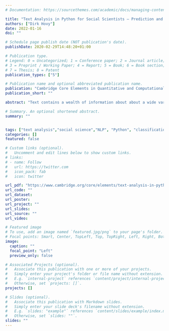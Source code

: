 ```yaml
---
# Documentation: https://sourcethemes.com/academic/docs/managing-content/

title: "Text Analysis in Python for Social Scientists – Prediction and Classification"
authors: ["Dirk Hovy"]
date: 2022-01-16
doi: ""

# Schedule page publish date (NOT publication's date).
publishDate: 2020-02-29T14:48:20+01:00

# Publication type.
# Legend: 0 = Uncategorized; 1 = Conference paper; 2 = Journal article;
# 3 = Preprint / Working Paper; 4 = Report; 5 = Book; 6 = Book section;
# 7 = Thesis; 8 = Patent
publication_types: ["5"]

# Publication name and optional abbreviated publication name.
publication: "Cambridge Core Elements in Quantitative and Computational Methods for the Social Sciences"
publication_short: ""

abstract: "Text contains a wealth of information about about a wide variety of sociocultural constructs. Automated prediction methods can infer these quantities (sentiment analysis is probably the most well-known application). However, there is virtually no limit to the kinds of things we can predict from text: power, trust, misogyny, are all signaled in language. These algorithms easily scale to corpus sizes infeasible for manual analysis. Prediction algorithms have become steadily more powerful, especially with the advent of neural network methods. However, applying these techniques usually requires profound programming knowledge and machine learning expertise. As a result, many social scientists do not apply them. This Element provides the working social scientist with an overview of the most common methods for text classification, an intuition of their applicability, and Python code to execute them. It covers both the ethical foundations of such work as well as the emerging potential of neural network methods."

# Summary. An optional shortened abstract.
summary: ""


tags: ["text analysis","social science","NLP", "Python", "classification"]
categories: []
featured: false

# Custom links (optional).
#   Uncomment and edit lines below to show custom links.
# links:
# - name: Follow
#   url: https://twitter.com
#   icon_pack: fab
#   icon: twitter

url_pdf: "https://www.cambridge.org/core/elements/text-analysis-in-python-for-social-scientists/BFAB0A3604C7E29F6198EA2F7941DFF3"
url_code: ""
url_dataset:
url_poster:
url_project: ""
url_slides:
url_source: ""
url_video:

# Featured image
# To use, add an image named `featured.jpg/png` to your page's folder.
# Focal points: Smart, Center, TopLeft, Top, TopRight, Left, Right, BottomLeft, Bottom, BottomRight.
image:
  caption: ""
  focal_point: "Left"
  preview_only: false

# Associated Projects (optional).
#   Associate this publication with one or more of your projects.
#   Simply enter your project's folder or file name without extension.
#   E.g. `internal-project` references `content/project/internal-project/index.md`.
#   Otherwise, set `projects: []`.
projects: []

# Slides (optional).
#   Associate this publication with Markdown slides.
#   Simply enter your slide deck's filename without extension.
#   E.g. `slides: "example"` references `content/slides/example/index.md`.
#   Otherwise, set `slides: ""`.
slides: ""
---
```

